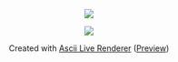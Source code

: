 <p align="center">
  <a target="_blank" href="https://www.codewars.com/users/ChemaAlfonso">
  <img src="https://www.codewars.com/users/ChemaAlfonso/badges/large" />
    <a>
</p>

<p align="center">
  <img src="https://chemaalfonso.com/assets/img/ascii-art-min.gif" />
</p>

<p align="center">
Created with <a href="https://github.com/ChemaAlfonso/Ascii-live-renderer">Ascii Live Renderer<a> (<a href="https://chemaalfonso.github.io/Ascii-live-renderer">Preview<a>)
</p>
